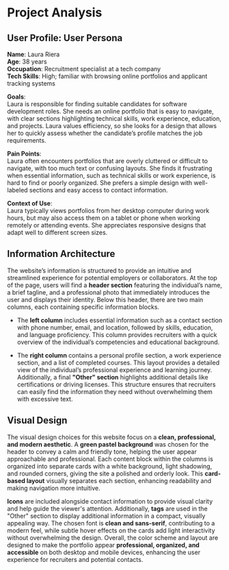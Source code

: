 # Project Analysis

## User Profile: User Persona

**Name**: Laura Riera  
**Age**: 38 years  
**Occupation**: Recruitment specialist at a tech company  
**Tech Skills**: High; familiar with browsing online portfolios and applicant tracking systems  

**Goals**:  
Laura is responsible for finding suitable candidates for software development roles. She needs an online portfolio that is easy to navigate, with clear sections highlighting technical skills, work experience, education, and projects. Laura values efficiency, so she looks for a design that allows her to quickly assess whether the candidate’s profile matches the job requirements.  

**Pain Points**:  
Laura often encounters portfolios that are overly cluttered or difficult to navigate, with too much text or confusing layouts. She finds it frustrating when essential information, such as technical skills or work experience, is hard to find or poorly organized. She prefers a simple design with well-labeled sections and easy access to contact information.  

**Context of Use**:  
Laura typically views portfolios from her desktop computer during work hours, but may also access them on a tablet or phone when working remotely or attending events. She appreciates responsive designs that adapt well to different screen sizes.


## Information Architecture

The website’s information is structured to provide an intuitive and streamlined experience for potential employers or collaborators. At the top of the page, users will find a **header section** featuring the individual’s name, a brief tagline, and a professional photo that immediately introduces the user and displays their identity. Below this header, there are two main columns, each containing specific information blocks.  

- The **left column** includes essential information such as a contact section with phone number, email, and location, followed by skills, education, and language proficiency. This column provides recruiters with a quick overview of the individual’s competencies and educational background.  

- The **right column** contains a personal profile section, a work experience section, and a list of completed courses. This layout provides a detailed view of the individual’s professional experience and learning journey. Additionally, a final **"Other" section** highlights additional details like certifications or driving licenses. This structure ensures that recruiters can easily find the information they need without overwhelming them with excessive text.

## Visual Design

The visual design choices for this website focus on a **clean, professional, and modern aesthetic**. A **green pastel background** was chosen for the header to convey a calm and friendly tone, helping the user appear approachable and professional. Each content block within the columns is organized into separate cards with a white background, light shadowing, and rounded corners, giving the site a polished and orderly look. This **card-based layout** visually separates each section, enhancing readability and making navigation more intuitive.  

**Icons** are included alongside contact information to provide visual clarity and help guide the viewer's attention. Additionally, **tags** are used in the "Other" section to display additional information in a compact, visually appealing way. The chosen font is **clean and sans-serif**, contributing to a modern feel, while subtle hover effects on the cards add light interactivity without overwhelming the design. Overall, the color scheme and layout are designed to make the portfolio appear **professional, organized, and accessible** on both desktop and mobile devices, enhancing the user experience for recruiters and potential contacts.
